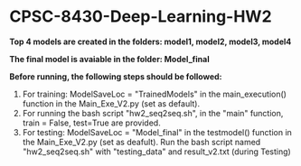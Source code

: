 # CPSC-8430-Deep-Learning-HW2


**Top 4 models are created in the folders: model1, model2, model3, model4**

**The final model is avaiable in the folder: Model_final**

**Before running, the following steps should be followed:**
1. For training: ModelSaveLoc = "TrainedModels" in the main_execution() function in the Main_Exe_V2.py (set as default).
2. For running the bash script "hw2_seq2seq.sh", in the "main" function, train = False, test=True are provided.
3. For testing:
   ModelSaveLoc = "Model_final" in the testmodel() function in the Main_Exe_V2.py (set as deafult).
   Run the bash script named "hw2_seq2seq.sh" with "testing_data" and result_v2.txt (during Testing)
